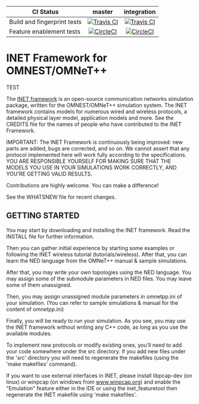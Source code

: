 | CI Status | master | integration |
|-----------|:------:|:-----------:|
| Build and fingerprint tests | [![Travis CI][travis-master]][1] | [![Travis CI][travis-integration]][2] |
| Feature enablement tests    | [![CircleCI][circle-master]][3]  | [![CircleCI][circle-integration]][4]  |

INET Framework for OMNEST/OMNeT++
=================================

TEST

The [INET framework](https://inet.omnetpp.org) is an open-source communication networks
simulation package, written for the OMNEST/OMNeT++ simulation system. The INET
framework contains models for numerous wired and wireless protocols, a detailed
physical layer model, application models and more. See the CREDITS file for the
names of people who have contributed to the INET Framework.

IMPORTANT: The INET Framework is continuously being improved: new parts
are added, bugs are corrected, and so on. We cannot assert that any protocol
implemented here will work fully according to the specifications. YOU ARE
RESPONSIBLE YOURSELF FOR MAKING SURE THAT THE MODELS YOU USE IN YOUR SIMULATIONS
WORK CORRECTLY, AND YOU'RE GETTING VALID RESULTS.

Contributions are highly welcome. You can make a difference!

See the WHATSNEW file for recent changes.


GETTING STARTED
---------------
You may start by downloading and installing the INET framework. Read the INSTALL
file for further information.

Then you can gather initial experience by starting some examples or following the
INET wireless tutorial (tutorials/wireless). After that, you can learn the NED
language from the OMNeT++ manual & sample simulations.

After that, you may write your own topologies using the NED language. You may
assign some of the submodule parameters in NED files. You may leave some of
them unassigned.

Then, you may assign unassigned module parameters in omnetpp.ini of your
simulation. (You can refer to sample simulations & manual for the content of
omnetpp.ini)

Finally, you will be ready to run your simulation. As you see, you may use
the INET framework without writing any C++ code, as long as you use the
available modules.

To implement new protocols or modify existing ones, you'll need to add your
code somewhere under the src directory. If you add new files under the 'src'
directory you will need to regenerate the makefiles (using the 'make makefiles'
command).

If you want to use external interfaces in INET, please install libpcap-dev (on linux)
or winpcap (on windows from www.winpcap.org) and enable the "Emulation" feature
either in the IDE or using the inet_featuretool then regenerate the INET makefile
using 'make makefiles'.


[travis-master]: https://travis-ci.org/inet-framework/inet.svg?branch=master
[travis-integration]: https://travis-ci.org/inet-framework/inet.svg?branch=integration
[circle-master]: https://circleci.com/gh/inet-framework/inet/tree/master.svg?style=svg
[circle-integration]: https://circleci.com/gh/inet-framework/inet/tree/integration.svg?style=svg

[1]: https://travis-ci.org/inet-framework/inet/branches
[2]: https://travis-ci.org/inet-framework/inet/branches
[3]: https://circleci.com/gh/inet-framework/workflows/inet/tree/master
[4]: https://circleci.com/gh/inet-framework/workflows/inet/tree/integration
